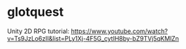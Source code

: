 # glotquest

Unity 2D RPG tutorial: https://www.youtube.com/watch?v=Ts9JzLo6zII&list=PLy1Xj-4F5G_cytIH8by-bZ9TVj5qKMlZn
